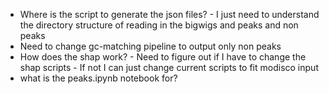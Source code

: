- Where is the script to generate the json files? - I just need to understand the directory structure of reading in the bigwigs and peaks and non peaks
- Need to change gc-matching pipeline to output only non peaks
- How does the shap work? - Need to figure out if I have to change the shap scripts - If not I can just change current scripts to fit modisco input
- what is the peaks.ipynb notebook for?

